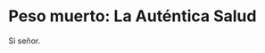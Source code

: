<!DOCTYPE html>
<html>
  <head>
  <title>Peso muerto: La Auténtica Salud</title>
  </head>
<body>

<h1>Peso muerto: La Auténtica Salud</h1>
<p>Si señor.</p>

</body>
</html>
